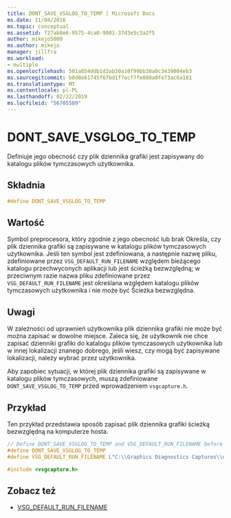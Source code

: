 ```yaml
---
title: DONT_SAVE_VSGLOG_TO_TEMP | Microsoft Docs
ms.date: 11/04/2016
ms.topic: conceptual
ms.assetid: f27ab0e6-9575-4ca0-9901-37d3e5c3a2f5
author: mikejo5000
ms.author: mikejo
manager: jillfra
ms.workload:
- multiple
ms.openlocfilehash: 501a054ddb1d3ab20a10f99bb30a0c3439004eb3
ms.sourcegitcommit: b0d8e61745f67bd1f7ecf7fe080a0fe73ac6a181
ms.translationtype: MT
ms.contentlocale: pl-PL
ms.lasthandoff: 02/22/2019
ms.locfileid: "56705589"
---
```

# <a name="dontsavevsglogtotemp"></a>DONT_SAVE_VSGLOG_TO_TEMP
Definiuje jego obecność czy plik dziennika grafiki jest zapisywany do katalogu plików tymczasowych użytkownika.

## <a name="syntax"></a>Składnia

```C++
#define DONT_SAVE_VSGLOG_TO_TEMP
```

## <a name="value"></a>Wartość
 Symbol preprocesora, który zgodnie z jego obecność lub brak Określa, czy plik dziennika grafiki są zapisywane w katalogu plików tymczasowych użytkownika. Jeśli ten symbol jest zdefiniowana, a następnie nazwę pliku, zdefiniowane przez `VSG_DEFAULT_RUN_FILENAME` względem bieżącego katalogu przechwyconych aplikacji lub jest ścieżką bezwzględną; w przeciwnym razie nazwa pliku zdefiniowane przez `VSG_DEFAULT_RUN_FILENAME` jest określana względem katalogu plików tymczasowych użytkownika i nie może być Ścieżka bezwzględna.

## <a name="remarks"></a>Uwagi
 W zależności od uprawnień użytkownika plik dziennika grafiki nie może być można zapisać w dowolne miejsce. Zaleca się, że użytkownik nie chce zapisać dzienniki grafiki do katalogu plików tymczasowych użytkownika lub w innej lokalizacji znanego dobrego, jeśli wiesz, czy mogą być zapisywane lokalizacji, należy wybrać przez użytkownika.

 Aby zapobiec sytuacji, w której plik dziennika grafiki są zapisywane w katalogu plików tymczasowych, muszą zdefiniowane `DONT_SAVE_VSGLOG_TO_TEMP` przed wprowadzeniem `vsgcapture.h`.

## <a name="example"></a>Przykład
 Ten przykład przedstawia sposób zapisać plik dziennika grafiki ścieżką bezwzględną na komputerze hosta.

```cpp
// Define DONT_SAVE_VSGLOG_TO_TEMP and VSG_DEFAULT_RUN_FILENAME before including vsgcapture.h
#define DONT_SAVE_VSGLOG_TO_TEMP
#define VSG_DEFAULT_RUN_FILENAME L"C:\\Graphics Diagnostics Captures\\default.vsglog"

#include <vsgcapture.h>
```

## <a name="see-also"></a>Zobacz też
- [VSG_DEFAULT_RUN_FILENAME](vsg-default-run-filename.md)
